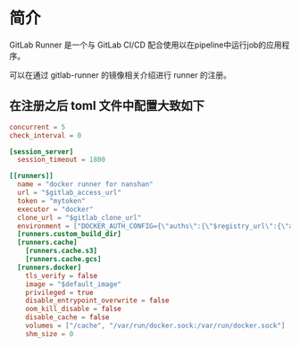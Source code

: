 # 简介
GitLab Runner 是一个与 GitLab CI/CD 配合使用以在pipeline中运行job的应用程序。

可以在通过 gitlab-runner 的镜像相关介绍进行 runner 的注册。

## 在注册之后 toml 文件中配置大致如下
```toml
concurrent = 5
check_interval = 0

[session_server]
  session_timeout = 1800

[[runners]]
  name = "docker runner for nanshan"
  url = "$gitlab_access_url"
  token = "mytoken"
  executor = "docker"
  clone_url = "$gitlab_clone_url"
  environment = ["DOCKER_AUTH_CONFIG={\"auths\":{\"$registry_url\":{\"auth\":\"$registry_auth_base64\"}}}"]
  [runners.custom_build_dir]
  [runners.cache]
    [runners.cache.s3]
    [runners.cache.gcs]
  [runners.docker]
    tls_verify = false
    image = "$default_image"
    privileged = true
    disable_entrypoint_overwrite = false
    oom_kill_disable = false
    disable_cache = false
    volumes = ["/cache", "/var/run/docker.sock:/var/run/docker.sock"]
    shm_size = 0
```